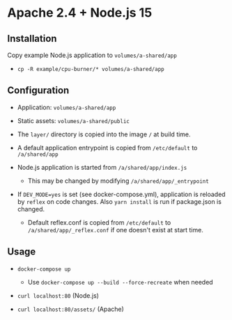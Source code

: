 # Apache 2.4 + Node.js 15

## Installation

Copy example Node.js application to `volumes/a-shared/app`
* `cp -R example/cpu-burner/* volumes/a-shared/app`


## Configuration

* Application: `volumes/a-shared/app`
* Static assets: `volumes/a-shared/public`

* The `layer/` directory is copied into the image `/` at build time.
* A default application entrypoint is copied from `/etc/default` to `/a/shared/app`
* Node.js application is started from `/a/shared/app/index.js`
  * This may be changed by modifying `/a/shared/app/_entrypoint`
* If `DEV_MODE=yes` is set (see docker-compose.yml), application is reloaded by `reflex`
  on code changes. Also `yarn install` is run if package.json is changed.
  * Default reflex.conf is copied from `/etc/default` to `/a/shared/app/_reflex.conf`
    if one doesn't exist at start time.

## Usage

* `docker-compose up`
  * Use `docker-compose up --build --force-recreate` when needed

* `curl localhost:80` (Node.js)
* `curl localhost:80/assets/` (Apache)
